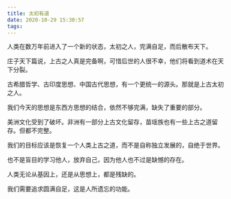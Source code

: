 ```yaml
---
title: 太初有道
date: 2020-10-29 15:30:57
tags:
---
```



人类在数万年前进入了一个新的状态，太初之人，完满自足，而后散布天下。

庄子天下篇说，上古之人真是完备啊，可惜后世的人很不幸，他们将看到道术在天下分裂。

古希腊哲学、古印度思想、中国古代思想，有一个更统一的源头。那就是上古太初之人。

我们今天的思想是东西方思想的结合，依然不够完满，缺失了重要的部分。

美洲文化受到了破坏。非洲有一部分上古文化留存，苗瑶族也有一些上古之道留存。但都不完整。

我们的目标应该是恢复一个人类上古之道，而不是自称独立发展的，自绝于世界。

也不是盲目的学习他人，放弃自己，因为他人也不过是缺憾的存在。

人类无论从基因上，还是从思想上，都是残缺的。

我们需要追求圆满自足，这是人所遗忘的功能。